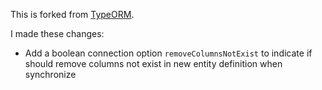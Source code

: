 This is forked from [TypeORM](https://github.com/typeorm/typeorm).

I made these changes:
- Add a boolean connection option `removeColumnsNotExist` to indicate if should remove columns not exist in new entity definition when synchronize
